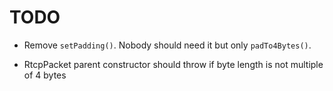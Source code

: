 # TODO

- Remove `setPadding()`. Nobody should need it but only `padTo4Bytes()`.

- RtcpPacket parent constructor should throw if byte length is not multiple of 4 bytes
